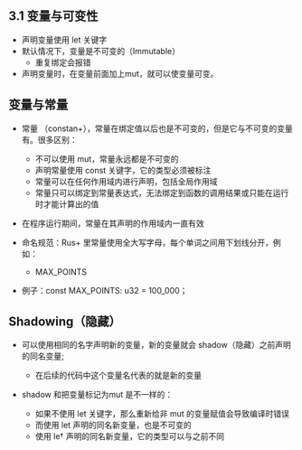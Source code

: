 
## 3.1 变量与可变性
+ 声明变量使用 let 关键字
+ 默认情况下，变量是不可变的（Immutable）
    + 重复绑定会报错
+ 声明变量时，在变量前面加上mut，就可以使变量可变。


## 变量与常量

+ 常量 （constan+），常量在绑定值以后也是不可变的，但是它与不可变的变量有。很多区别：
  + 不可以使用 mut，常量永远都是不可变的
  + 声明常量使用 const 关键字，它的类型必须被标注
  + 常量可以在任何作用域内进行声明，包括全局作用域
  + 常量只可以绑定到常量表达式，无法绑定到函数的调用结果或只能在运行时才能计算出的值

+ 在程序运行期间，常量在其声明的作用域内一直有效

+ 命名规范：Rus+ 里常量使用全大写字母，每个单词之间用下划线分开，例如：
    +  MAX_POINTS
+ 例子：const MAX_POINTS: u32 = 100_000；


## Shadowing（隐藏）

+ 可以使用相同的名字声明新的变量，新的变量就会 shadow（隐藏）之前声明的同名变量;
  + 在后续的代码中这个变量名代表的就是新的变量

+ shadow 和把变量标记为mut 是不一样的：
  + 如果不使用 let 关键字，那么重新给非 mut 的变量赋值会导致编译时错误
  + 而使用 let 声明的同名新变量，也是不可变的
  + 使用 le† 声明的同名新变量，它的类型可以与之前不同